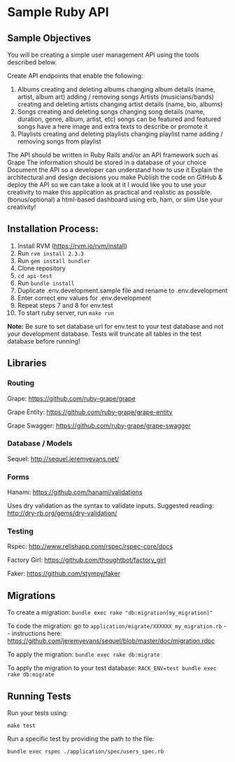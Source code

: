 # Sample Ruby API

## Sample Objectives

You will be creating a simple user management API using the tools described below.

Create API endpoints that enable the following:
1. Albums
  creating and deleting albums
  changing album details (name, artist, album art)
  adding / removing songs
  Artists (musicians/bands)
  creating and deleting artists
  changing artist details (name, bio, albums)
2. Songs
  creating and deleting songs
  changing song details (name, duration, genre, album, artist, etc)
  songs can be featured and featured songs have a here image and extra texts to describe or promote it
3. Playlists
  creating and deleting playlists
  changing playlist name
  adding / removing songs from playlist

  The API should be written in Ruby
  Rails and/or an API framework such as Grape
  The information should be stored in a database of your choice
  Document the API so a developer can understand how to use it
  Explain the architectural and design decisions you make
  Publish the code on GitHub & deploy the API so we can take a look at it
  I would like you to use your creativity to make this application as practical and realistic as possible.
  (bonus/optional) a html-based dashboard using erb, ham, or slim
  Use your creativity!

## Installation Process:

1. Install RVM (https://rvm.io/rvm/install)
2. Run `rvm install 2.3.3`
3. Run `gem install bundler`
4. Clone repository
5. `cd api-test`
6. Run `bundle install`
7. Duplicate .env.development.sample file and rename to .env.development
8. Enter correct env values for .env.development
9. Repeat steps 7 and 8 for env.test
10. To start ruby server, run `make run`

**Note:** Be sure to set database url for env.test to your test database and not your development database. Tests will truncate all tables in the test database before running!

## Libraries

### Routing

Grape: https://github.com/ruby-grape/grape

Grape Entity: https://github.com/ruby-grape/grape-entity

Grape Swagger: https://github.com/ruby-grape/grape-swagger

### Database / Models

Sequel: http://sequel.jeremyevans.net/

### Forms

Hanami: https://github.com/hanami/validations

Uses dry validation as the syntax to validate inputs. Suggested reading: http://dry-rb.org/gems/dry-validation/

### Testing

Rspec: http://www.relishapp.com/rspec/rspec-core/docs

Factory Girl: https://github.com/thoughtbot/factory_girl

Faker: https://github.com/stympy/faker

## Migrations

To create a migration: `bundle exec rake "db:migration[my_migration]"`

To code the migration: go to `application/migrate/XXXXXX_my_migration.rb` -- instructions here: https://github.com/jeremyevans/sequel/blob/master/doc/migration.rdoc

To apply the migration: `bundle exec rake db:migrate`

To apply the migration to your test database: `RACK_ENV=test bundle exec rake db:migrate`

## Running Tests

Run your tests using:

`make test`

Run a specific test by providing the path to the file:

`bundle exec rspec ./application/spec/users_spec.rb`
